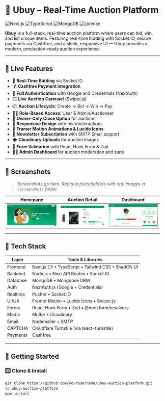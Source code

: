 # 🛒 Ubuy – Real-Time Auction Platform

![Next.js](https://img.shields.io/badge/Next.js-15.2.2-blue.svg)
![TypeScript](https://img.shields.io/badge/TypeScript-5.0+-blue.svg)
![MongoDB](https://img.shields.io/badge/Database-MongoDB-green.svg)
![License](https://img.shields.io/badge/license-MIT-lightgrey.svg)

**Ubuy** is a full-stack, real-time auction platform where users can bid, win, and list unique items. Featuring real-time bidding with Socket.IO, secure payments via Cashfree, and a sleek, responsive UI — Ubuy provides a modern, production-ready auction experience.

---

## 🚀 Live Features

- 🔁 **Real-Time Bidding** via Socket.IO
- 💰 **Cashfree Payment Integration**
- 🔐 **Full Authentication** with Google and Credentials (NextAuth)
- 🎞️ **Live Auction Carousel** (Swiper.js)
- 📦 **Auction Lifecycle**: Create → Bid → Win → Pay
- 🧑‍💼 **Role-Based Access**: User & Admin/Auctioneer
- 🛑 **Owner-Only Close Option** for auctions
- 📲 **Responsive Design** with microinteractions
- 🎨 **Framer Motion Animations & Lucide Icons**
- 📧 **Newsletter Subscription** with SMTP Email support
- 🌩️ **Cloudinary Uploads** for auction images
- 🧠 **Form Validation** with React Hook Form & Zod
- 🧑‍💻 **Admin Dashboard** for auction moderation and stats

---

## 📸 Screenshots

> _Screenshots go here. Replace placeholders with real images in `/screenshots` folder._

| Homepage | Auction Detail | Dashboard |
|----------|----------------|-----------|
| ![Home](./screenshots/home.png) | ![Detail](./screenshots/detail.png) | ![Dashboard](./screenshots/dashboard.png) |

---

## 🧱 Tech Stack

| Layer       | Tools & Libraries                                      |
|-------------|--------------------------------------------------------|
| Frontend    | Next.js 15 • TypeScript • Tailwind CSS • ShadCN UI     |
| Backend     | Node.js • Next API Routes • Socket.IO                  |
| Database    | MongoDB • Mongoose ORM                                 |
| Auth        | NextAuth.js (Google + Credentials)                     |
| Realtime    | Pusher • Socket.IO                                     |
| UI/UX       | Framer Motion • Lucide Icons • Swiper.js               |
| Forms       | React Hook Form • Zod • @hookform/resolvers            |
| Media       | Multer • Cloudinary                                    |
| Email       | Nodemailer + SMTP                                      |
| CAPTCHA     | Cloudflare Turnstile (via react-turnstile)            |
| Payments    | Cashfree                                               |

---

## 🧪 Getting Started

### 1️⃣ Clone & Install

```bash
git clone https://github.com/yourusername/ubuy-auction-platform.git
cd ubuy-auction-platform
npm install
